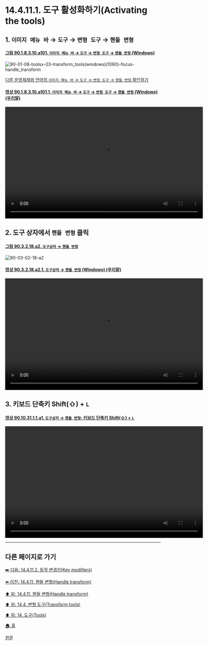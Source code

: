 # 14.4.11.1. 도구 활성화하기(Activating the tools)

<a id="14-04-11-01-s1"></a>

## 1. `이미지 메뉴 바` → `도구` → `변형 도구` → `핸들 변형`

<a id="90-01-08-03-10-a101"></a>

#### [그림 90.1.8.3.10.a101. `이미지 메뉴 바` → `도구` → `변형 도구` → `핸들 변형` (Windows)](./90-01-08-03-10-handle_transform.md#90-01-08-03-10-a101)
![90-01-08-toolsx-03-transform_tools(windows)(1080)-focus-handle_transform](https://github.com/wonder13662/gimp/assets/15767104/3f1b8740-e1ae-4aed-9377-b70b56ceeee6)

[다른 운영체제와 언어의 `이미지 메뉴 바` → `도구` → `변형 도구` → `핸들 변형` 확인하기](./90-01-08-03-10-handle_transform.md#90-01-08-03-10-a102)

<a id="90-01-08-03-10-a101-01"></a>

#### [영상 90.1.8.3.10.a101.1. `이미지 메뉴 바` → `도구` → `변형 도구` → `핸들 변형` (Windows) (우리말)](./90-01-08-03-10-handle_transform.md#90-01-08-03-10-a101-01)
<video controls="controls" width="640" height="360" src="https://github.com/wonder13662/gimp/assets/15767104/f379af3d-d5f8-4115-829b-c096d0e02c25"></video>

<a id="14-04-11-01-s2"></a>

## 2. 도구 상자에서 `핸들 변형` 클릭

<a id="90-03-02-18-a2"></a>

#### [그림 90.3.2.18.a2. `도구상자` → `핸들 변형`](./90-03-02-18-handle_transform.md#90-03-02-18-a2)
![90-03-02-18-a2](https://github.com/wonder13662/gimp/assets/15767104/70cd5526-e74c-41a2-8c9a-439ef3725b4d)

<a id="90-03-02-18-a2-01"></a>

#### [영상 90.3.2.18.a2.1. `도구상자` → `핸들 변형` (Windows) (우리말)](./90-03-02-18-handle_transform.md#90-03-02-18-a2-01)
<video controls="controls" width="640" height="360" src="https://github.com/wonder13662/gimp/assets/15767104/15d325ad-1487-44b9-88b4-7b25f93c11e5"></video>

<a id="14-04-11-01-s3"></a>

## 3. 키보드 단축키 Shift(⇧) + `L`

<a id="90-10-31-01-01-a1"></a>

#### [영상 90.10.31.1.1.a1. `도구상자` → `핸들 변형`: 키보드 단축키 Shift(⇧) + `L`](./90-10-31-01-01-shift_l.md#90-10-31-01-01-a1)
<video controls="controls" width="640" height="360" src="https://github.com/wonder13662/gimp/assets/15767104/5015d442-10fd-48bc-b93f-b89f2b46de7e"></video>

***

## 다른 페이지로 가기

[➡️ 다음: 14.4.11.2. 동작 변경키(Key modifiers)](./14-04-11-02-key_modifiers.md)

[⬅️ 이전: 14.4.11. 핸들 변형(Handle transform)](./14-04-11-00-handle-transform.md)

[⬆️ 위: 14.4.11. 핸들 변형(Handle transform)](./14-04-11-00-handle-transform.md)

[⬆️ 위: 14.4. 변형 도구(Transform tools)](./14-04-00-transform-tools.md)

[⬆️ 위: 14. 도구(Tools)](./14-00-tools.md)

[🏠 홈](./00-home.md)

[원문](https://docs.gimp.org/2.10/ko/gimp-tool-handle-transform.html#idm16037)